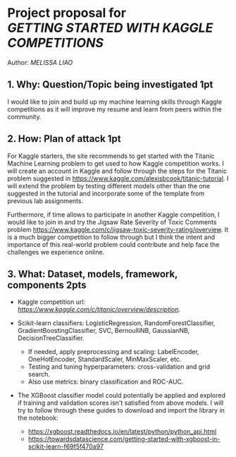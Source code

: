 # Project proposal for<br>*GETTING STARTED WITH KAGGLE COMPETITIONS*
Author: *MELISSA LIAO*

## 1. Why: Question/Topic being investigated 1pt
I would like to join and build up my machine learning skills through Kaggle competitions as it will improve my resume and learn from peers within the community.

## 2. How: Plan of attack 1pt
For Kaggle starters, the site recommends to get started with the Titanic Machine Learning problem to get used to how Kaggle competition works. I will create an account in Kaggle and follow through the steps for the Titanic problem suggested in https://www.kaggle.com/alexisbcook/titanic-tutorial. I will extend the problem by testing different models other than the one suggested in the tutorial and incorporate some of the template from previous lab assignments. 

Furthermore, if time allows to participate in another Kaggle competition, I would like to join in and try the Jigsaw Rate Severity of Toxic Comments problem https://www.kaggle.com/c/jigsaw-toxic-severity-rating/overview. It is a much bigger competition to follow through but I think the intent and importance of this real-world problem could contribute and help face the challenges we experience online.

## 3. What: Dataset, models, framework, components 2pts
- Kaggle competition url: *https://www.kaggle.com/c/titanic/overview/description*.

- Scikit-learn classifiers: LogisticRegression, RandomForestClassifier, GradientBoostingClassifier, SVC, BernoulliNB, GaussianNB, DecisionTreeClassifier.
    - If needed, apply preprocessing and scaling: LabelEncoder, OneHotEncoder, StandardScaler, MinMaxScaler, etc.
    - Testing and tuning hyperparameters: cross-validation and grid search.
    - Also use metrics: binary classification and ROC-AUC.


- The XGBoost classifier model could potentially be applied and explored if training and validation scores isn't satisfied from above models. I will try to follow through these guides to download and import the library in the notebook:
    - https://xgboost.readthedocs.io/en/latest/python/python_api.html
    - https://towardsdatascience.com/getting-started-with-xgboost-in-scikit-learn-f69f5f470a97 